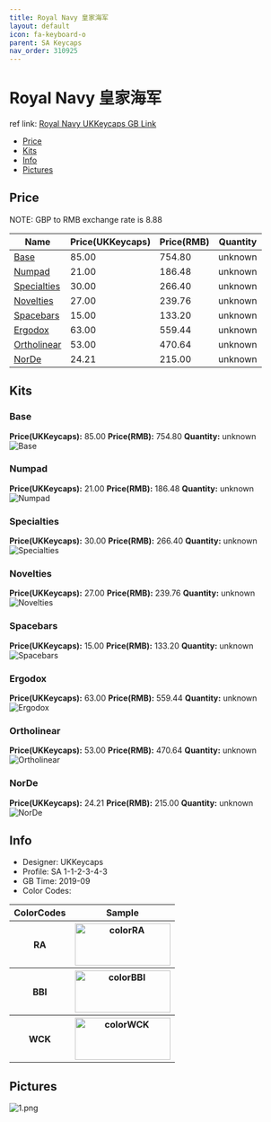```yaml
---
title: Royal Navy 皇家海军
layout: default
icon: fa-keyboard-o
parent: SA Keycaps
nav_order: 310925
---
```


# Royal Navy 皇家海军

ref link: [Royal Navy UKKeycaps GB Link](http://www.mechsupply.co.uk/product/sa-royal-navy)

* [Price](#price)
* [Kits](#kits)
* [Info](#info)
* [Pictures](#pictures)


## Price  
NOTE: GBP to RMB exchange rate is 8.88

| Name          | Price(UKKeycaps)    |  Price(RMB) | Quantity |
| ------------- | ------------ |  ---------- | -------- |
|[Base](#base)|85.00|754.80|unknown|
|[Numpad](#numpad)|21.00|186.48|unknown|
|[Specialties](#specialties)|30.00|266.40|unknown|
|[Novelties](#novelties)|27.00|239.76|unknown|
|[Spacebars](#spacebars)|15.00|133.20|unknown|
|[Ergodox](#ergodox)|63.00|559.44|unknown|
|[Ortholinear](#ortholinear)|53.00|470.64|unknown|
|[NorDe](#norde)|24.21|215.00|unknown|


## Kits
### Base
**Price(UKKeycaps):** 85.00    **Price(RMB):** 754.80    **Quantity:** unknown  
<img src="{{ 'assets/images/sa-keycaps/royalnavy/kits_pics/base.png' | relative_url }}" alt="Base" class="image featured">

### Numpad
**Price(UKKeycaps):** 21.00    **Price(RMB):** 186.48    **Quantity:** unknown  
<img src="{{ 'assets/images/sa-keycaps/royalnavy/kits_pics/numpad.png' | relative_url }}" alt="Numpad" class="image featured">

### Specialties
**Price(UKKeycaps):** 30.00    **Price(RMB):** 266.40    **Quantity:** unknown  
<img src="{{ 'assets/images/sa-keycaps/royalnavy/kits_pics/specialties.png' | relative_url }}" alt="Specialties" class="image featured">

### Novelties
**Price(UKKeycaps):** 27.00    **Price(RMB):** 239.76    **Quantity:** unknown  
<img src="{{ 'assets/images/sa-keycaps/royalnavy/kits_pics/novelties.png' | relative_url }}" alt="Novelties" class="image featured">

### Spacebars
**Price(UKKeycaps):** 15.00    **Price(RMB):** 133.20    **Quantity:** unknown  
<img src="{{ 'assets/images/sa-keycaps/royalnavy/kits_pics/spacebars.png' | relative_url }}" alt="Spacebars" class="image featured">

### Ergodox
**Price(UKKeycaps):** 63.00    **Price(RMB):** 559.44    **Quantity:** unknown  
<img src="{{ 'assets/images/sa-keycaps/royalnavy/kits_pics/ergodox.png' | relative_url }}" alt="Ergodox" class="image featured">

### Ortholinear
**Price(UKKeycaps):** 53.00    **Price(RMB):** 470.64    **Quantity:** unknown  
<img src="{{ 'assets/images/sa-keycaps/royalnavy/kits_pics/ortholinear.png' | relative_url }}" alt="Ortholinear" class="image featured">

### NorDe
**Price(UKKeycaps):** 24.21    **Price(RMB):** 215.00    **Quantity:** unknown  
<img src="{{ 'assets/images/sa-keycaps/royalnavy/kits_pics/norde.png' | relative_url }}" alt="NorDe" class="image featured">


## Info
* Designer: UKKeycaps
* Profile: SA 1-1-2-3-4-3
* GB Time: 2019-09
* Color Codes:  
<table style="width:100%">
  <tr>
    <th>ColorCodes</th>
    <th>Sample</th>
  </tr>
  <tr>
    <th>RA</th>
    <th><img src="{{ 'assets/images/sa-keycaps/SP_ColorCodes/abs/SP_Abs_ColorCodes_RA.png' | relative_url }}" alt="colorRA" height="75" width="170"></th>
  </tr>
  <tr>
    <th>BBI</th>
    <th><img src="{{ 'assets/images/sa-keycaps/SP_ColorCodes/abs/SP_Abs_ColorCodes_BBI.png' | relative_url }}" alt="colorBBI" height="75" width="170"></th>
  </tr>
  <tr>
    <th>WCK</th>
    <th><img src="{{ 'assets/images/sa-keycaps/SP_ColorCodes/abs/SP_Abs_ColorCodes_WCK.png' | relative_url }}" alt="colorWCK" height="75" width="170"></th>
  </tr>
</table>


## Pictures
<img src="{{ 'assets/images/sa-keycaps/royalnavy/rendering_pics/1.png' | relative_url }}" alt="1.png" class="image featured">
